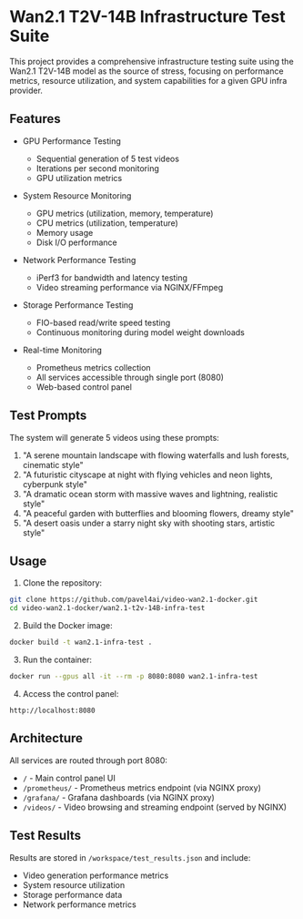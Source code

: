 # Wan2.1 T2V-14B Infrastructure Test Suite

This project provides a comprehensive infrastructure testing suite using the Wan2.1 T2V-14B model as the source of stress, focusing on performance metrics, resource utilization, and system capabilities for a given GPU infra provider.

## Features

- GPU Performance Testing
  - Sequential generation of 5 test videos
  - Iterations per second monitoring
  - GPU utilization metrics

- System Resource Monitoring
  - GPU metrics (utilization, memory, temperature)
  - CPU metrics (utilization, temperature)
  - Memory usage
  - Disk I/O performance

- Network Performance Testing
  - iPerf3 for bandwidth and latency testing
  - Video streaming performance via NGINX/FFmpeg

- Storage Performance Testing
  - FIO-based read/write speed testing
  - Continuous monitoring during model weight downloads

- Real-time Monitoring
  - Prometheus metrics collection
  - All services accessible through single port (8080)
  - Web-based control panel

## Test Prompts

The system will generate 5 videos using these prompts:
1. "A serene mountain landscape with flowing waterfalls and lush forests, cinematic style"
2. "A futuristic cityscape at night with flying vehicles and neon lights, cyberpunk style"
3. "A dramatic ocean storm with massive waves and lightning, realistic style"
4. "A peaceful garden with butterflies and blooming flowers, dreamy style"
5. "A desert oasis under a starry night sky with shooting stars, artistic style"

## Usage

1. Clone the repository:
```bash
git clone https://github.com/pavel4ai/video-wan2.1-docker.git
cd video-wan2.1-docker/wan2.1-t2v-14B-infra-test
```

2. Build the Docker image:
```bash
docker build -t wan2.1-infra-test .
```

3. Run the container:
```bash
docker run --gpus all -it --rm -p 8080:8080 wan2.1-infra-test
```

4. Access the control panel:
```
http://localhost:8080
```

## Architecture

All services are routed through port 8080:
- `/` - Main control panel UI
- `/prometheus/` - Prometheus metrics endpoint (via NGINX proxy)
- `/grafana/` - Grafana dashboards (via NGINX proxy)
- `/videos/` - Video browsing and streaming endpoint (served by NGINX)

## Test Results

Results are stored in `/workspace/test_results.json` and include:
- Video generation performance metrics
- System resource utilization
- Storage performance data
- Network performance metrics
